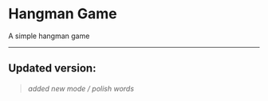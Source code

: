 # Hangman Game

A simple hangman game


***

## Updated version:

> ###### added new mode / polish words